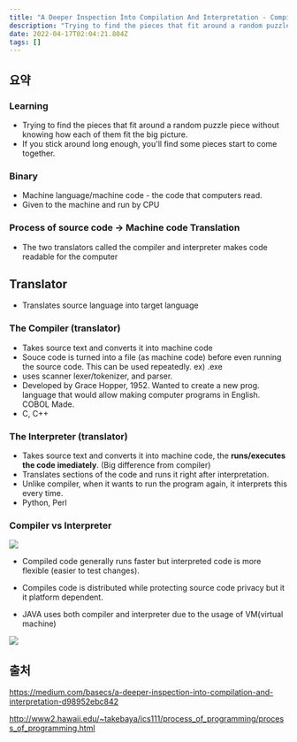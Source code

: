 ```yaml
---
title: "A Deeper Inspection Into Compilation And Interpretation - Compiled"
description: "Trying to find the pieces that fit around a random puzzle piece without knowing how each of them fit the big picture.If you stick around long enough, "
date: 2022-04-17T02:04:21.804Z
tags: []
---
```

## 요약
### Learning
- Trying to find the pieces that fit around a random puzzle piece without knowing how each of them fit the big picture.
- If you stick around long enough, you'll find some pieces start to come together.

### Binary
- Machine language/machine code - the code that computers read.
- Given to the machine and run by CPU

### Process of source code -> Machine code Translation
- The two translators called the compiler and interpreter makes code readable for the computer

## Translator
- Translates source language into target language 

### The Compiler (translator)
- Takes source text and converts it into machine code 
- Souce code is turned into a file (as machine code) before even running the source code. This can be used repeatedly. ex) .exe
- uses scanner lexer/tokenizer, and parser. 
- Developed by Grace Hopper, 1952. Wanted to create a new prog. language that would allow making computer programs in English. COBOL Made.
- C, C++

### The Interpreter (translator)
- Takes source text and converts it into machine code, the **runs/executes the code imediately**. (Big difference from compiler) 
- Translates sections of the code and runs it right after interpretation. 
- Unlike compiler, when it wants to run the program again, it interprets this every time. 
- Python, Perl

### Compiler vs Interpreter
![](/velogimages/fd43d0f8-28f0-4412-b089-0d8eaec82339-image.png)

- Compiled code generally runs faster but interpreted code is more flexible (easier to test changes).

- Compiles code is distributed while protecting source code privacy but it it platform dependent.


- JAVA uses both compiler and interpreter due to the usage of VM(virtual machine)

![](/velogimages/eea91f65-d134-401a-b68d-96dff98f9fc4-image.png)


## 출처
https://medium.com/basecs/a-deeper-inspection-into-compilation-and-interpretation-d98952ebc842

http://www2.hawaii.edu/~takebaya/ics111/process_of_programming/process_of_programming.html